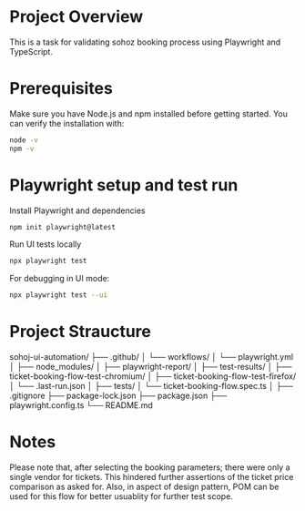 # Project Overview

This is a task for validating sohoz booking process using Playwright and TypeScript. 

# Prerequisites
Make sure you have Node.js and npm installed before getting started. You can verify the installation with:
```sh
node -v
npm -v
```

# Playwright setup and test run

Install Playwright and dependencies
```sh
npm init playwright@latest
```
Run UI tests locally

```sh
npx playwright test
```
For debugging in UI mode: 
```sh
npx playwright test --ui
```
# Project Straucture 

sohoj-ui-automation/
├── .github/
│ └── workflows/
│ └── playwright.yml
│
├── node_modules/
│
├── playwright-report/
│
├── test-results/
│ ├── ticket-booking-flow-test-chromium/
│ ├── ticket-booking-flow-test-firefox/
│ └── .last-run.json
│
├── tests/
│ └── ticket-booking-flow.spec.ts
│
├── .gitignore
├── package-lock.json
├── package.json
├── playwright.config.ts
└── README.md

# Notes 

Please note that, after selecting the booking parameters; there were only a single vendor for tickets. This hindered further assertions of the ticket price comparison as asked for. 
Also, in aspect of design pattern, POM can be used for this flow for better usuablity for further test scope.